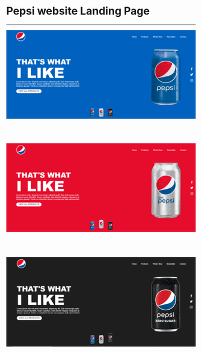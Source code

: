 # Pepsi website Landing Page

---

![Alt text](<images/images-README/Screenshot (56).png>)

<br></br>

![Alt text](<images/images-README/Screenshot (57).png>)

<br></br>

![Alt text](<images/images-README/Screenshot (58).png>)